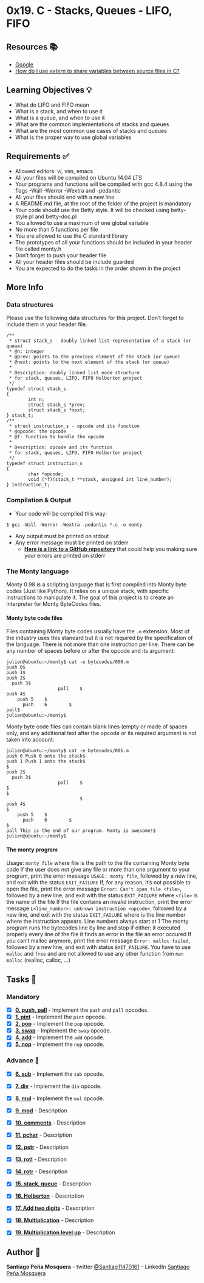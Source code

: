 # 0x19. C - Stacks, Queues - LIFO, FIFO
## Resources :books:

* [Google](https://intranet.hbtn.io/rltoken/56-bDz7IrFgcH02EkGkB3w)
* [How do I use extern to share variables between source files in C?](https://intranet.hbtn.io/rltoken/9neX6gaN6DoA-ow1INgZqw)

## Learning Objectives :bulb:
* What do LIFO and FIFO mean
* What is a stack, and when to use it
* What is a queue, and when to use it
* What are the common implementations of stacks and queues
* What are the most common use cases of stacks and queues
* What is the proper way to use global variables

## Requirements :white_check_mark:

* Allowed editors: vi, vim, emacs
* All your files will be compiled on Ubuntu 14.04 LTS
* Your programs and functions will be compiled with gcc 4.8.4 using the flags -Wall -Werror -Wextra and -pedantic
* All your files should end with a new line
* A README.md file, at the root of the folder of the project is mandatory
* Your code should use the Betty style. It will be checked using betty-style.pl and betty-doc.pl
* You allowed to use a maximum of one global variable
* No more than 5 functions per file
* You are allowed to use the C standard library
* The prototypes of all your functions should be included in your header file called monty.h
* Don’t forget to push your header file
* All your header files should be include guarded
* You are expected to do the tasks in the order shown in the project

## More Info
### Data structures
Please use the following data structures for this project. Don’t forget to include them in your header file.
```
/**
 * struct stack_s - doubly linked list representation of a stack (or queue)
 * @n: integer
 * @prev: points to the previous element of the stack (or queue)
 * @next: points to the next element of the stack (or queue)
 *
 * Description: doubly linked list node structure
 * for stack, queues, LIFO, FIFO Holberton project
 */
typedef struct stack_s
{
        int n;
        struct stack_s *prev;
        struct stack_s *next;
} stack_t;
/**
 * struct instruction_s - opcode and its function
 * @opcode: the opcode
 * @f: function to handle the opcode
 *
 * Description: opcode and its function
 * for stack, queues, LIFO, FIFO Holberton project
 */
typedef struct instruction_s
{
        char *opcode;
        void (*f)(stack_t **stack, unsigned int line_number);
} instruction_t;
```
### Compilation & Output
* Your code will be compiled this way:
```
$ gcc -Wall -Werror -Wextra -pedantic *.c -o monty
```
* Any output must be printed on stdout
* Any error message must be printed on stderr
  * **[Here is a link to a GitHub repository](https://github.com/sickill/stderred)** that could help you making sure your errors are printed on stderr
### The Monty language
Monty 0.98 is a scripting language that is first compiled into Monty byte codes (Just like Python). It relies on a unique stack, with specific instructions to manipulate it. The goal of this project is to create an interpreter for Monty ByteCodes files.

#### Monty byte code files

Files containing Monty byte codes usually have the `.m` extension. Most of the industry uses this standard but it is not required by the specification of the language. There is not more than one instruction per line. There can be any number of spaces before or after the opcode and its argument:
```
julien@ubuntu:~/monty$ cat -e bytecodes/000.m
push 0$
push 1$
push 2$
  push 3$
                   pall    $
push 4$
    push 5    $
      push    6        $
pall$
julien@ubuntu:~/monty$
```
Monty byte code files can contain blank lines (empty or made of spaces only, and any additional text after the opcode or its required argument is not taken into account:
```
julien@ubuntu:~/monty$ cat -e bytecodes/001.m
push 0 Push 0 onto the stack$
push 1 Push 1 onto the stack$
$
push 2$
  push 3$
                   pall    $
$
$
                           $
push 4$
$
    push 5    $
      push    6        $
$
pall This is the end of our program. Monty is awesome!$
julien@ubuntu:~/monty$
```
#### The monty program

Usage: `monty file`
where file is the path to the file containing Monty byte code
If the user does not give any file or more than one argument to your program, print the error message `USAGE: monty file`, followed by a new line, and exit with the status `EXIT_FAILURE`
If, for any reason, it’s not possible to open the file, print the error message `Error: Can't open file <file>`, followed by a new line, and exit with the status `EXIT_FAILURE`
where `<file>` is the name of the file
If the file contains an invalid instruction, print the error message `L<line_number>: unknown instruction <opcode>`, followed by a new line, and exit with the status `EXIT_FAILURE`
where is the line number where the instruction appears.
Line numbers always start at 1
The monty program runs the bytecodes line by line and stop if either:
it executed properly every line of the file
it finds an error in the file
an error occured
If you can’t malloc anymore, print the error message `Error: malloc failed`, followed by a new line, and exit with status `EXIT_FAILURE`.
You have to use `malloc` and `free` and are not allowed to use any other function from `man malloc` (realloc, calloc, …)

## Tasks :page_with_curl:
### Mandatory
- [x] **[0. push, pall](./)** - Implement the `push` and `pall` opcodes.
- [x] **[1. pint](./)** - Implement the `pint` opcode.
- [x] **[2. pop](./)** - Implement the `pop` opcode.
- [x] **[3. swap](./)** - Implement the `swap` opcode.
- [x] **[4. add](./)** - Implement the `add` opcode.
- [x] **[5. nop](./)** - Implement the `nop` opcode.
### Advance :muscle:
- [x] **[6. sub](./)** - Implement the `sub` opcode.
- [x] **[7. div](./)** - Implement the `div` opcode.
- [x] **[8. mul](./)** - Implement the `mul` opcode.
- [x] **[9. mod](./)** - Description
- [x] **[10. comments](./)** - Description
- [x] **[11. pchar](./)** - Description
- [x] **[12. pstr](./)** - Description
- [x] **[13. rotl](./)** - Description
- [x] **[14. rotr](./)** - Description
- [x] **[15. stack, queue](./)** - Description
- [x] **[16. Holberton](./)** - Description
- [x] **[17. Add two digits](./)** - Description
- [x] **[18. Multiplication](./)** - Description
- [x] **[19. Multiplication level up](./)** - Description


## Author :pencil:
**Santiago Peña Mosquera** - twitter [@Santiag11470161](https://twitter.com/Santiag11470161) - LinkedIn [Santiago Peña Mosquera](https://www.linkedin.com/in/santiago-pe%C3%B1a-mosquera-abaa20196/)
